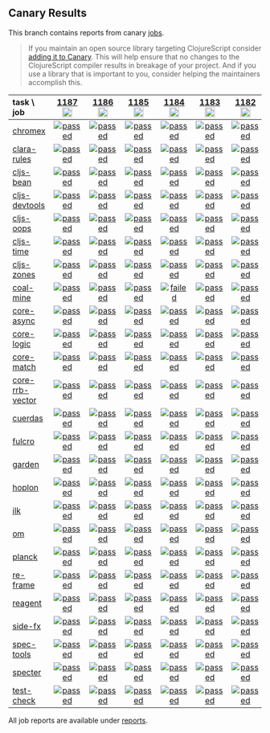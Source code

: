 ## Canary Results

This branch contains reports from canary [jobs](https://github.com/cljs-oss/canary/tree/jobs).

> If you maintain an open source library targeting ClojureScript consider [adding it to Canary](https://github.com/cljs-oss/canary/tree/master#how-to-participate). This will help ensure that no changes to the ClojureScript compiler results in breakage of your project. And if you use a library that is important to you, consider helping the maintainers accomplish this.

[//]: # (begin_overview_table)

| task \ job | <a href="reports/2019/11/18/job-001187-1.10.596-134469d73" title="job #1187&#xA;&#xA;job -c mfikes -r CLJS-3193&#xA;&#xA;requested by Mike Fikes (@mfikes) on 2019-11-18T14:04:00Z">1187<br/><img width=20 height=20 src="https://avatars1.githubusercontent.com/u/1723464?v=4&s=60"></a> | <a href="reports/2019/11/18/job-001186-1.10.596-ce48a1e22" title="job #1186&#xA;&#xA;job -c mfikes -r CLJS-3191&#xA;&#xA;requested by Mike Fikes (@mfikes) on 2019-11-18T13:29:26Z">1186<br/><img width=20 height=20 src="https://avatars1.githubusercontent.com/u/1723464?v=4&s=60"></a> | <a href="reports/2019/11/18/job-001185-1.10.596-03e53fb87" title="job #1185&#xA;&#xA;job -c mfikes -r CLJS-3192&#xA;&#xA;requested by Mike Fikes (@mfikes) on 2019-11-18T12:55:32Z">1185<br/><img width=20 height=20 src="https://avatars1.githubusercontent.com/u/1723464?v=4&s=60"></a> | <a href="reports/2019/11/18/job-001184-1.10.595-910fbe30" title="job #1184&#xA;&#xA;job&#xA;&#xA;requested by BinaryAge Bot (@babot) on 2019-11-18T07:00:22Z">1184<br/><img width=20 height=20 src="https://avatars0.githubusercontent.com/u/1476765?v=4&s=60"></a> | <a href="reports/2019/11/18/job-001183-1.10.596-799af6134" title="job #1183&#xA;&#xA;job -c mfikes -r CLJS-2826-3&#xA;&#xA;requested by Mike Fikes (@mfikes) on 2019-11-18T02:21:24Z">1183<br/><img width=20 height=20 src="https://avatars1.githubusercontent.com/u/1723464?v=4&s=60"></a> | <a href="reports/2019/11/18/job-001182-1.10.596-efdd62a44" title="job #1182&#xA;&#xA;job -c mfikes -r CLJS-2863-2&#xA;&#xA;requested by Mike Fikes (@mfikes) on 2019-11-18T01:28:35Z">1182<br/><img width=20 height=20 src="https://avatars1.githubusercontent.com/u/1723464?v=4&s=60"></a> | <a href="reports/2019/11/18/job-001181-1.10.596-6d4ef5270" title="job #1181&#xA;&#xA;job -c mfikes -r CLJS-3111-4&#xA;&#xA;requested by Mike Fikes (@mfikes) on 2019-11-18T00:29:29Z">1181<br/><img width=20 height=20 src="https://avatars1.githubusercontent.com/u/1723464?v=4&s=60"></a> | <a href="reports/2019/11/17/job-001180-1.10.596-b05c23440" title="job #1180&#xA;&#xA;job -c mfikes -r CLJS-3188&#xA;&#xA;requested by Mike Fikes (@mfikes) on 2019-11-17T23:03:37Z">1180<br/><img width=20 height=20 src="https://avatars1.githubusercontent.com/u/1723464?v=4&s=60"></a> | <a href="reports/2019/11/17/job-001180-1.10.596-b05c23440" title="job #1180&#xA;&#xA;job -c mfikes -r CLJS-3188&#xA;&#xA;requested by Mike Fikes (@mfikes) on 2019-11-17T23:03:37Z">1180<br/><img width=20 height=20 src="https://avatars1.githubusercontent.com/u/1723464?v=4&s=60"></a> | <a href="reports/2019/11/17/job-001179-1.10.596-1ab36c2a4" title="job #1179&#xA;&#xA;job -c mfikes -r CLJS-2874-2&#xA;&#xA;requested by Mike Fikes (@mfikes) on 2019-11-17T20:30:25Z">1179<br/><img width=20 height=20 src="https://avatars1.githubusercontent.com/u/1723464?v=4&s=60"></a> |
| :--- | :---: | :---: | :---: | :---: | :---: | :---: | :---: | :---: | :---: | :---: |
| [chromex](https://github.com/binaryage/chromex) | <a href="reports/2019/11/18/job-001187-1.10.596-134469d73#-chromex"><img title="passed" src="http://box.binaryage.com/s-passed.svg"><a> | <a href="reports/2019/11/18/job-001186-1.10.596-ce48a1e22#-chromex"><img title="passed" src="http://box.binaryage.com/s-passed.svg"><a> | <a href="reports/2019/11/18/job-001185-1.10.596-03e53fb87#-chromex"><img title="passed" src="http://box.binaryage.com/s-passed.svg"><a> | <a href="reports/2019/11/18/job-001184-1.10.595-910fbe30#-chromex"><img title="passed" src="http://box.binaryage.com/s-passed.svg"><a> | <a href="reports/2019/11/18/job-001183-1.10.596-799af6134#-chromex"><img title="passed" src="http://box.binaryage.com/s-passed.svg"><a> | <a href="reports/2019/11/18/job-001182-1.10.596-efdd62a44#-chromex"><img title="passed" src="http://box.binaryage.com/s-passed.svg"><a> | <a href="reports/2019/11/18/job-001181-1.10.596-6d4ef5270#-chromex"><img title="passed" src="http://box.binaryage.com/s-passed.svg"><a> | <a href="reports/2019/11/17/job-001180-1.10.596-b05c23440#-chromex"><img title="passed" src="http://box.binaryage.com/s-passed.svg"><a> | <a href="reports/2019/11/17/job-001180-1.10.596-b05c23440#-chromex"><img title="passed" src="http://box.binaryage.com/s-passed.svg"><a> | <a href="reports/2019/11/17/job-001179-1.10.596-1ab36c2a4#-chromex"><img title="passed" src="http://box.binaryage.com/s-passed.svg"><a> |
| [clara-rules](https://github.com/cerner/clara-rules) | <a href="reports/2019/11/18/job-001187-1.10.596-134469d73#-clara-rules"><img title="passed" src="http://box.binaryage.com/s-passed.svg"><a> | <a href="reports/2019/11/18/job-001186-1.10.596-ce48a1e22#-clara-rules"><img title="passed" src="http://box.binaryage.com/s-passed.svg"><a> | <a href="reports/2019/11/18/job-001185-1.10.596-03e53fb87#-clara-rules"><img title="passed" src="http://box.binaryage.com/s-passed.svg"><a> | <a href="reports/2019/11/18/job-001184-1.10.595-910fbe30#-clara-rules"><img title="passed" src="http://box.binaryage.com/s-passed.svg"><a> | <a href="reports/2019/11/18/job-001183-1.10.596-799af6134#-clara-rules"><img title="passed" src="http://box.binaryage.com/s-passed.svg"><a> | <a href="reports/2019/11/18/job-001182-1.10.596-efdd62a44#-clara-rules"><img title="passed" src="http://box.binaryage.com/s-passed.svg"><a> | <a href="reports/2019/11/18/job-001181-1.10.596-6d4ef5270#-clara-rules"><img title="passed" src="http://box.binaryage.com/s-passed.svg"><a> | <a href="reports/2019/11/17/job-001180-1.10.596-b05c23440#-clara-rules"><img title="passed" src="http://box.binaryage.com/s-passed.svg"><a> | <a href="reports/2019/11/17/job-001180-1.10.596-b05c23440#-clara-rules"><img title="passed" src="http://box.binaryage.com/s-passed.svg"><a> | <a href="reports/2019/11/17/job-001179-1.10.596-1ab36c2a4#-clara-rules"><img title="passed" src="http://box.binaryage.com/s-passed.svg"><a> |
| [cljs-bean](https://github.com/mfikes/cljs-bean) | <a href="reports/2019/11/18/job-001187-1.10.596-134469d73#-cljs-bean"><img title="passed" src="http://box.binaryage.com/s-passed.svg"><a> | <a href="reports/2019/11/18/job-001186-1.10.596-ce48a1e22#-cljs-bean"><img title="passed" src="http://box.binaryage.com/s-passed.svg"><a> | <a href="reports/2019/11/18/job-001185-1.10.596-03e53fb87#-cljs-bean"><img title="passed" src="http://box.binaryage.com/s-passed.svg"><a> | <a href="reports/2019/11/18/job-001184-1.10.595-910fbe30#-cljs-bean"><img title="passed" src="http://box.binaryage.com/s-passed.svg"><a> | <a href="reports/2019/11/18/job-001183-1.10.596-799af6134#-cljs-bean"><img title="passed" src="http://box.binaryage.com/s-passed.svg"><a> | <a href="reports/2019/11/18/job-001182-1.10.596-efdd62a44#-cljs-bean"><img title="passed" src="http://box.binaryage.com/s-passed.svg"><a> | <a href="reports/2019/11/18/job-001181-1.10.596-6d4ef5270#-cljs-bean"><img title="passed" src="http://box.binaryage.com/s-passed.svg"><a> | <a href="reports/2019/11/17/job-001180-1.10.596-b05c23440#-cljs-bean"><img title="passed" src="http://box.binaryage.com/s-passed.svg"><a> | <a href="reports/2019/11/17/job-001180-1.10.596-b05c23440#-cljs-bean"><img title="passed" src="http://box.binaryage.com/s-passed.svg"><a> | <a href="reports/2019/11/17/job-001179-1.10.596-1ab36c2a4#-cljs-bean"><img title="passed" src="http://box.binaryage.com/s-passed.svg"><a> |
| [cljs-devtools](https://github.com/binaryage/cljs-devtools) | <a href="reports/2019/11/18/job-001187-1.10.596-134469d73#-cljs-devtools"><img title="passed" src="http://box.binaryage.com/s-passed.svg"><a> | <a href="reports/2019/11/18/job-001186-1.10.596-ce48a1e22#-cljs-devtools"><img title="passed" src="http://box.binaryage.com/s-passed.svg"><a> | <a href="reports/2019/11/18/job-001185-1.10.596-03e53fb87#-cljs-devtools"><img title="passed" src="http://box.binaryage.com/s-passed.svg"><a> | <a href="reports/2019/11/18/job-001184-1.10.595-910fbe30#-cljs-devtools"><img title="passed" src="http://box.binaryage.com/s-passed.svg"><a> | <a href="reports/2019/11/18/job-001183-1.10.596-799af6134#-cljs-devtools"><img title="passed" src="http://box.binaryage.com/s-passed.svg"><a> | <a href="reports/2019/11/18/job-001182-1.10.596-efdd62a44#-cljs-devtools"><img title="passed" src="http://box.binaryage.com/s-passed.svg"><a> | <a href="reports/2019/11/18/job-001181-1.10.596-6d4ef5270#-cljs-devtools"><img title="passed" src="http://box.binaryage.com/s-passed.svg"><a> | <a href="reports/2019/11/17/job-001180-1.10.596-b05c23440#-cljs-devtools"><img title="passed" src="http://box.binaryage.com/s-passed.svg"><a> | <a href="reports/2019/11/17/job-001180-1.10.596-b05c23440#-cljs-devtools"><img title="passed" src="http://box.binaryage.com/s-passed.svg"><a> | <a href="reports/2019/11/17/job-001179-1.10.596-1ab36c2a4#-cljs-devtools"><img title="passed" src="http://box.binaryage.com/s-passed.svg"><a> |
| [cljs-oops](https://github.com/binaryage/cljs-oops) | <a href="reports/2019/11/18/job-001187-1.10.596-134469d73#-cljs-oops"><img title="passed" src="http://box.binaryage.com/s-passed.svg"><a> | <a href="reports/2019/11/18/job-001186-1.10.596-ce48a1e22#-cljs-oops"><img title="passed" src="http://box.binaryage.com/s-passed.svg"><a> | <a href="reports/2019/11/18/job-001185-1.10.596-03e53fb87#-cljs-oops"><img title="passed" src="http://box.binaryage.com/s-passed.svg"><a> | <a href="reports/2019/11/18/job-001184-1.10.595-910fbe30#-cljs-oops"><img title="passed" src="http://box.binaryage.com/s-passed.svg"><a> | <a href="reports/2019/11/18/job-001183-1.10.596-799af6134#-cljs-oops"><img title="passed" src="http://box.binaryage.com/s-passed.svg"><a> | <a href="reports/2019/11/18/job-001182-1.10.596-efdd62a44#-cljs-oops"><img title="passed" src="http://box.binaryage.com/s-passed.svg"><a> | <a href="reports/2019/11/18/job-001181-1.10.596-6d4ef5270#-cljs-oops"><img title="passed" src="http://box.binaryage.com/s-passed.svg"><a> | <a href="reports/2019/11/17/job-001180-1.10.596-b05c23440#-cljs-oops"><img title="passed" src="http://box.binaryage.com/s-passed.svg"><a> | <a href="reports/2019/11/17/job-001180-1.10.596-b05c23440#-cljs-oops"><img title="passed" src="http://box.binaryage.com/s-passed.svg"><a> | <a href="reports/2019/11/17/job-001179-1.10.596-1ab36c2a4#-cljs-oops"><img title="passed" src="http://box.binaryage.com/s-passed.svg"><a> |
| [cljs-time](https://github.com/andrewmcveigh/cljs-time) | <a href="reports/2019/11/18/job-001187-1.10.596-134469d73#-cljs-time"><img title="passed" src="http://box.binaryage.com/s-passed.svg"><a> | <a href="reports/2019/11/18/job-001186-1.10.596-ce48a1e22#-cljs-time"><img title="passed" src="http://box.binaryage.com/s-passed.svg"><a> | <a href="reports/2019/11/18/job-001185-1.10.596-03e53fb87#-cljs-time"><img title="passed" src="http://box.binaryage.com/s-passed.svg"><a> | <a href="reports/2019/11/18/job-001184-1.10.595-910fbe30#-cljs-time"><img title="passed" src="http://box.binaryage.com/s-passed.svg"><a> | <a href="reports/2019/11/18/job-001183-1.10.596-799af6134#-cljs-time"><img title="passed" src="http://box.binaryage.com/s-passed.svg"><a> | <a href="reports/2019/11/18/job-001182-1.10.596-efdd62a44#-cljs-time"><img title="passed" src="http://box.binaryage.com/s-passed.svg"><a> | <a href="reports/2019/11/18/job-001181-1.10.596-6d4ef5270#-cljs-time"><img title="passed" src="http://box.binaryage.com/s-passed.svg"><a> | <a href="reports/2019/11/17/job-001180-1.10.596-b05c23440#-cljs-time"><img title="passed" src="http://box.binaryage.com/s-passed.svg"><a> | <a href="reports/2019/11/17/job-001180-1.10.596-b05c23440#-cljs-time"><img title="passed" src="http://box.binaryage.com/s-passed.svg"><a> | <a href="reports/2019/11/17/job-001179-1.10.596-1ab36c2a4#-cljs-time"><img title="passed" src="http://box.binaryage.com/s-passed.svg"><a> |
| [cljs-zones](https://github.com/binaryage/cljs-zones) | <a href="reports/2019/11/18/job-001187-1.10.596-134469d73#-cljs-zones"><img title="passed" src="http://box.binaryage.com/s-passed.svg"><a> | <a href="reports/2019/11/18/job-001186-1.10.596-ce48a1e22#-cljs-zones"><img title="passed" src="http://box.binaryage.com/s-passed.svg"><a> | <a href="reports/2019/11/18/job-001185-1.10.596-03e53fb87#-cljs-zones"><img title="passed" src="http://box.binaryage.com/s-passed.svg"><a> | <a href="reports/2019/11/18/job-001184-1.10.595-910fbe30#-cljs-zones"><img title="passed" src="http://box.binaryage.com/s-passed.svg"><a> | <a href="reports/2019/11/18/job-001183-1.10.596-799af6134#-cljs-zones"><img title="passed" src="http://box.binaryage.com/s-passed.svg"><a> | <a href="reports/2019/11/18/job-001182-1.10.596-efdd62a44#-cljs-zones"><img title="passed" src="http://box.binaryage.com/s-passed.svg"><a> | <a href="reports/2019/11/18/job-001181-1.10.596-6d4ef5270#-cljs-zones"><img title="passed" src="http://box.binaryage.com/s-passed.svg"><a> | <a href="reports/2019/11/17/job-001180-1.10.596-b05c23440#-cljs-zones"><img title="passed" src="http://box.binaryage.com/s-passed.svg"><a> | <a href="reports/2019/11/17/job-001180-1.10.596-b05c23440#-cljs-zones"><img title="passed" src="http://box.binaryage.com/s-passed.svg"><a> | <a href="reports/2019/11/17/job-001179-1.10.596-1ab36c2a4#-cljs-zones"><img title="passed" src="http://box.binaryage.com/s-passed.svg"><a> |
| [coal-mine](https://github.com/mfikes/coal-mine) | <a href="reports/2019/11/18/job-001187-1.10.596-134469d73#-coal-mine"><img title="passed" src="http://box.binaryage.com/s-passed.svg"><a> | <a href="reports/2019/11/18/job-001186-1.10.596-ce48a1e22#-coal-mine"><img title="passed" src="http://box.binaryage.com/s-passed.svg"><a> | <a href="reports/2019/11/18/job-001185-1.10.596-03e53fb87#-coal-mine"><img title="passed" src="http://box.binaryage.com/s-passed.svg"><a> | <a href="reports/2019/11/18/job-001184-1.10.595-910fbe30#-coal-mine"><img title="failed" src="http://box.binaryage.com/s-failed.svg"><a> | <a href="reports/2019/11/18/job-001183-1.10.596-799af6134#-coal-mine"><img title="passed" src="http://box.binaryage.com/s-passed.svg"><a> | <a href="reports/2019/11/18/job-001182-1.10.596-efdd62a44#-coal-mine"><img title="passed" src="http://box.binaryage.com/s-passed.svg"><a> | <a href="reports/2019/11/18/job-001181-1.10.596-6d4ef5270#-coal-mine"><img title="passed" src="http://box.binaryage.com/s-passed.svg"><a> | <a href="reports/2019/11/17/job-001180-1.10.596-b05c23440#-coal-mine"><img title="unknown" src="http://box.binaryage.com/s-unknown.svg"><a> | <a href="reports/2019/11/17/job-001180-1.10.596-b05c23440#-coal-mine"><img title="unknown" src="http://box.binaryage.com/s-unknown.svg"><a> | <a href="reports/2019/11/17/job-001179-1.10.596-1ab36c2a4#-coal-mine"><img title="passed" src="http://box.binaryage.com/s-passed.svg"><a> |
| [core-async](https://github.com/clojure/core.async) | <a href="reports/2019/11/18/job-001187-1.10.596-134469d73#-core-async"><img title="passed" src="http://box.binaryage.com/s-passed.svg"><a> | <a href="reports/2019/11/18/job-001186-1.10.596-ce48a1e22#-core-async"><img title="passed" src="http://box.binaryage.com/s-passed.svg"><a> | <a href="reports/2019/11/18/job-001185-1.10.596-03e53fb87#-core-async"><img title="passed" src="http://box.binaryage.com/s-passed.svg"><a> | <a href="reports/2019/11/18/job-001184-1.10.595-910fbe30#-core-async"><img title="passed" src="http://box.binaryage.com/s-passed.svg"><a> | <a href="reports/2019/11/18/job-001183-1.10.596-799af6134#-core-async"><img title="passed" src="http://box.binaryage.com/s-passed.svg"><a> | <a href="reports/2019/11/18/job-001182-1.10.596-efdd62a44#-core-async"><img title="passed" src="http://box.binaryage.com/s-passed.svg"><a> | <a href="reports/2019/11/18/job-001181-1.10.596-6d4ef5270#-core-async"><img title="passed" src="http://box.binaryage.com/s-passed.svg"><a> | <a href="reports/2019/11/17/job-001180-1.10.596-b05c23440#-core-async"><img title="passed" src="http://box.binaryage.com/s-passed.svg"><a> | <a href="reports/2019/11/17/job-001180-1.10.596-b05c23440#-core-async"><img title="passed" src="http://box.binaryage.com/s-passed.svg"><a> | <a href="reports/2019/11/17/job-001179-1.10.596-1ab36c2a4#-core-async"><img title="passed" src="http://box.binaryage.com/s-passed.svg"><a> |
| [core-logic](https://github.com/clojure/core.logic) | <a href="reports/2019/11/18/job-001187-1.10.596-134469d73#-core-logic"><img title="passed" src="http://box.binaryage.com/s-passed.svg"><a> | <a href="reports/2019/11/18/job-001186-1.10.596-ce48a1e22#-core-logic"><img title="passed" src="http://box.binaryage.com/s-passed.svg"><a> | <a href="reports/2019/11/18/job-001185-1.10.596-03e53fb87#-core-logic"><img title="passed" src="http://box.binaryage.com/s-passed.svg"><a> | <a href="reports/2019/11/18/job-001184-1.10.595-910fbe30#-core-logic"><img title="passed" src="http://box.binaryage.com/s-passed.svg"><a> | <a href="reports/2019/11/18/job-001183-1.10.596-799af6134#-core-logic"><img title="passed" src="http://box.binaryage.com/s-passed.svg"><a> | <a href="reports/2019/11/18/job-001182-1.10.596-efdd62a44#-core-logic"><img title="passed" src="http://box.binaryage.com/s-passed.svg"><a> | <a href="reports/2019/11/18/job-001181-1.10.596-6d4ef5270#-core-logic"><img title="passed" src="http://box.binaryage.com/s-passed.svg"><a> | <a href="reports/2019/11/17/job-001180-1.10.596-b05c23440#-core-logic"><img title="passed" src="http://box.binaryage.com/s-passed.svg"><a> | <a href="reports/2019/11/17/job-001180-1.10.596-b05c23440#-core-logic"><img title="passed" src="http://box.binaryage.com/s-passed.svg"><a> | <a href="reports/2019/11/17/job-001179-1.10.596-1ab36c2a4#-core-logic"><img title="passed" src="http://box.binaryage.com/s-passed.svg"><a> |
| [core-match](https://github.com/clojure/core.match) | <a href="reports/2019/11/18/job-001187-1.10.596-134469d73#-core-match"><img title="passed" src="http://box.binaryage.com/s-passed.svg"><a> | <a href="reports/2019/11/18/job-001186-1.10.596-ce48a1e22#-core-match"><img title="passed" src="http://box.binaryage.com/s-passed.svg"><a> | <a href="reports/2019/11/18/job-001185-1.10.596-03e53fb87#-core-match"><img title="passed" src="http://box.binaryage.com/s-passed.svg"><a> | <a href="reports/2019/11/18/job-001184-1.10.595-910fbe30#-core-match"><img title="passed" src="http://box.binaryage.com/s-passed.svg"><a> | <a href="reports/2019/11/18/job-001183-1.10.596-799af6134#-core-match"><img title="passed" src="http://box.binaryage.com/s-passed.svg"><a> | <a href="reports/2019/11/18/job-001182-1.10.596-efdd62a44#-core-match"><img title="passed" src="http://box.binaryage.com/s-passed.svg"><a> | <a href="reports/2019/11/18/job-001181-1.10.596-6d4ef5270#-core-match"><img title="passed" src="http://box.binaryage.com/s-passed.svg"><a> | <a href="reports/2019/11/17/job-001180-1.10.596-b05c23440#-core-match"><img title="passed" src="http://box.binaryage.com/s-passed.svg"><a> | <a href="reports/2019/11/17/job-001180-1.10.596-b05c23440#-core-match"><img title="passed" src="http://box.binaryage.com/s-passed.svg"><a> | <a href="reports/2019/11/17/job-001179-1.10.596-1ab36c2a4#-core-match"><img title="passed" src="http://box.binaryage.com/s-passed.svg"><a> |
| [core-rrb-vector](https://github.com/clojure/core.rrb-vector) | <a href="reports/2019/11/18/job-001187-1.10.596-134469d73#-core-rrb-vector"><img title="passed" src="http://box.binaryage.com/s-passed.svg"><a> | <a href="reports/2019/11/18/job-001186-1.10.596-ce48a1e22#-core-rrb-vector"><img title="passed" src="http://box.binaryage.com/s-passed.svg"><a> | <a href="reports/2019/11/18/job-001185-1.10.596-03e53fb87#-core-rrb-vector"><img title="passed" src="http://box.binaryage.com/s-passed.svg"><a> | <a href="reports/2019/11/18/job-001184-1.10.595-910fbe30#-core-rrb-vector"><img title="passed" src="http://box.binaryage.com/s-passed.svg"><a> | <a href="reports/2019/11/18/job-001183-1.10.596-799af6134#-core-rrb-vector"><img title="passed" src="http://box.binaryage.com/s-passed.svg"><a> | <a href="reports/2019/11/18/job-001182-1.10.596-efdd62a44#-core-rrb-vector"><img title="passed" src="http://box.binaryage.com/s-passed.svg"><a> | <a href="reports/2019/11/18/job-001181-1.10.596-6d4ef5270#-core-rrb-vector"><img title="passed" src="http://box.binaryage.com/s-passed.svg"><a> | <a href="reports/2019/11/17/job-001180-1.10.596-b05c23440#-core-rrb-vector"><img title="passed" src="http://box.binaryage.com/s-passed.svg"><a> | <a href="reports/2019/11/17/job-001180-1.10.596-b05c23440#-core-rrb-vector"><img title="passed" src="http://box.binaryage.com/s-passed.svg"><a> | <a href="reports/2019/11/17/job-001179-1.10.596-1ab36c2a4#-core-rrb-vector"><img title="passed" src="http://box.binaryage.com/s-passed.svg"><a> |
| [cuerdas](https://github.com/funcool/cuerdas) | <a href="reports/2019/11/18/job-001187-1.10.596-134469d73#-cuerdas"><img title="passed" src="http://box.binaryage.com/s-passed.svg"><a> | <a href="reports/2019/11/18/job-001186-1.10.596-ce48a1e22#-cuerdas"><img title="passed" src="http://box.binaryage.com/s-passed.svg"><a> | <a href="reports/2019/11/18/job-001185-1.10.596-03e53fb87#-cuerdas"><img title="passed" src="http://box.binaryage.com/s-passed.svg"><a> | <a href="reports/2019/11/18/job-001184-1.10.595-910fbe30#-cuerdas"><img title="passed" src="http://box.binaryage.com/s-passed.svg"><a> | <a href="reports/2019/11/18/job-001183-1.10.596-799af6134#-cuerdas"><img title="passed" src="http://box.binaryage.com/s-passed.svg"><a> | <a href="reports/2019/11/18/job-001182-1.10.596-efdd62a44#-cuerdas"><img title="passed" src="http://box.binaryage.com/s-passed.svg"><a> | <a href="reports/2019/11/18/job-001181-1.10.596-6d4ef5270#-cuerdas"><img title="passed" src="http://box.binaryage.com/s-passed.svg"><a> | <a href="reports/2019/11/17/job-001180-1.10.596-b05c23440#-cuerdas"><img title="passed" src="http://box.binaryage.com/s-passed.svg"><a> | <a href="reports/2019/11/17/job-001180-1.10.596-b05c23440#-cuerdas"><img title="passed" src="http://box.binaryage.com/s-passed.svg"><a> | <a href="reports/2019/11/17/job-001179-1.10.596-1ab36c2a4#-cuerdas"><img title="passed" src="http://box.binaryage.com/s-passed.svg"><a> |
| [fulcro](https://github.com/fulcrologic/fulcro) | <a href="reports/2019/11/18/job-001187-1.10.596-134469d73#-fulcro"><img title="passed" src="http://box.binaryage.com/s-passed.svg"><a> | <a href="reports/2019/11/18/job-001186-1.10.596-ce48a1e22#-fulcro"><img title="passed" src="http://box.binaryage.com/s-passed.svg"><a> | <a href="reports/2019/11/18/job-001185-1.10.596-03e53fb87#-fulcro"><img title="passed" src="http://box.binaryage.com/s-passed.svg"><a> | <a href="reports/2019/11/18/job-001184-1.10.595-910fbe30#-fulcro"><img title="passed" src="http://box.binaryage.com/s-passed.svg"><a> | <a href="reports/2019/11/18/job-001183-1.10.596-799af6134#-fulcro"><img title="passed" src="http://box.binaryage.com/s-passed.svg"><a> | <a href="reports/2019/11/18/job-001182-1.10.596-efdd62a44#-fulcro"><img title="passed" src="http://box.binaryage.com/s-passed.svg"><a> | <a href="reports/2019/11/18/job-001181-1.10.596-6d4ef5270#-fulcro"><img title="passed" src="http://box.binaryage.com/s-passed.svg"><a> | <a href="reports/2019/11/17/job-001180-1.10.596-b05c23440#-fulcro"><img title="passed" src="http://box.binaryage.com/s-passed.svg"><a> | <a href="reports/2019/11/17/job-001180-1.10.596-b05c23440#-fulcro"><img title="passed" src="http://box.binaryage.com/s-passed.svg"><a> | <a href="reports/2019/11/17/job-001179-1.10.596-1ab36c2a4#-fulcro"><img title="passed" src="http://box.binaryage.com/s-passed.svg"><a> |
| [garden](https://github.com/noprompt/garden) | <a href="reports/2019/11/18/job-001187-1.10.596-134469d73#-garden"><img title="passed" src="http://box.binaryage.com/s-passed.svg"><a> | <a href="reports/2019/11/18/job-001186-1.10.596-ce48a1e22#-garden"><img title="passed" src="http://box.binaryage.com/s-passed.svg"><a> | <a href="reports/2019/11/18/job-001185-1.10.596-03e53fb87#-garden"><img title="passed" src="http://box.binaryage.com/s-passed.svg"><a> | <a href="reports/2019/11/18/job-001184-1.10.595-910fbe30#-garden"><img title="passed" src="http://box.binaryage.com/s-passed.svg"><a> | <a href="reports/2019/11/18/job-001183-1.10.596-799af6134#-garden"><img title="passed" src="http://box.binaryage.com/s-passed.svg"><a> | <a href="reports/2019/11/18/job-001182-1.10.596-efdd62a44#-garden"><img title="passed" src="http://box.binaryage.com/s-passed.svg"><a> | <a href="reports/2019/11/18/job-001181-1.10.596-6d4ef5270#-garden"><img title="passed" src="http://box.binaryage.com/s-passed.svg"><a> | <a href="reports/2019/11/17/job-001180-1.10.596-b05c23440#-garden"><img title="passed" src="http://box.binaryage.com/s-passed.svg"><a> | <a href="reports/2019/11/17/job-001180-1.10.596-b05c23440#-garden"><img title="passed" src="http://box.binaryage.com/s-passed.svg"><a> | <a href="reports/2019/11/17/job-001179-1.10.596-1ab36c2a4#-garden"><img title="passed" src="http://box.binaryage.com/s-passed.svg"><a> |
| [hoplon](https://github.com/hoplon/hoplon) | <a href="reports/2019/11/18/job-001187-1.10.596-134469d73#-hoplon"><img title="passed" src="http://box.binaryage.com/s-passed.svg"><a> | <a href="reports/2019/11/18/job-001186-1.10.596-ce48a1e22#-hoplon"><img title="passed" src="http://box.binaryage.com/s-passed.svg"><a> | <a href="reports/2019/11/18/job-001185-1.10.596-03e53fb87#-hoplon"><img title="passed" src="http://box.binaryage.com/s-passed.svg"><a> | <a href="reports/2019/11/18/job-001184-1.10.595-910fbe30#-hoplon"><img title="passed" src="http://box.binaryage.com/s-passed.svg"><a> | <a href="reports/2019/11/18/job-001183-1.10.596-799af6134#-hoplon"><img title="passed" src="http://box.binaryage.com/s-passed.svg"><a> | <a href="reports/2019/11/18/job-001182-1.10.596-efdd62a44#-hoplon"><img title="passed" src="http://box.binaryage.com/s-passed.svg"><a> | <a href="reports/2019/11/18/job-001181-1.10.596-6d4ef5270#-hoplon"><img title="passed" src="http://box.binaryage.com/s-passed.svg"><a> | <a href="reports/2019/11/17/job-001180-1.10.596-b05c23440#-hoplon"><img title="passed" src="http://box.binaryage.com/s-passed.svg"><a> | <a href="reports/2019/11/17/job-001180-1.10.596-b05c23440#-hoplon"><img title="passed" src="http://box.binaryage.com/s-passed.svg"><a> | <a href="reports/2019/11/17/job-001179-1.10.596-1ab36c2a4#-hoplon"><img title="passed" src="http://box.binaryage.com/s-passed.svg"><a> |
| [ilk](https://github.com/mfikes/ilk) | <a href="reports/2019/11/18/job-001187-1.10.596-134469d73#-ilk"><img title="passed" src="http://box.binaryage.com/s-passed.svg"><a> | <a href="reports/2019/11/18/job-001186-1.10.596-ce48a1e22#-ilk"><img title="passed" src="http://box.binaryage.com/s-passed.svg"><a> | <a href="reports/2019/11/18/job-001185-1.10.596-03e53fb87#-ilk"><img title="passed" src="http://box.binaryage.com/s-passed.svg"><a> | <a href="reports/2019/11/18/job-001184-1.10.595-910fbe30#-ilk"><img title="passed" src="http://box.binaryage.com/s-passed.svg"><a> | <a href="reports/2019/11/18/job-001183-1.10.596-799af6134#-ilk"><img title="passed" src="http://box.binaryage.com/s-passed.svg"><a> | <a href="reports/2019/11/18/job-001182-1.10.596-efdd62a44#-ilk"><img title="passed" src="http://box.binaryage.com/s-passed.svg"><a> | <a href="reports/2019/11/18/job-001181-1.10.596-6d4ef5270#-ilk"><img title="passed" src="http://box.binaryage.com/s-passed.svg"><a> | <a href="reports/2019/11/17/job-001180-1.10.596-b05c23440#-ilk"><img title="passed" src="http://box.binaryage.com/s-passed.svg"><a> | <a href="reports/2019/11/17/job-001180-1.10.596-b05c23440#-ilk"><img title="passed" src="http://box.binaryage.com/s-passed.svg"><a> | <a href="reports/2019/11/17/job-001179-1.10.596-1ab36c2a4#-ilk"><img title="passed" src="http://box.binaryage.com/s-passed.svg"><a> |
| [om](https://github.com/omcljs/om) | <a href="reports/2019/11/18/job-001187-1.10.596-134469d73#-om"><img title="passed" src="http://box.binaryage.com/s-passed.svg"><a> | <a href="reports/2019/11/18/job-001186-1.10.596-ce48a1e22#-om"><img title="passed" src="http://box.binaryage.com/s-passed.svg"><a> | <a href="reports/2019/11/18/job-001185-1.10.596-03e53fb87#-om"><img title="passed" src="http://box.binaryage.com/s-passed.svg"><a> | <a href="reports/2019/11/18/job-001184-1.10.595-910fbe30#-om"><img title="passed" src="http://box.binaryage.com/s-passed.svg"><a> | <a href="reports/2019/11/18/job-001183-1.10.596-799af6134#-om"><img title="passed" src="http://box.binaryage.com/s-passed.svg"><a> | <a href="reports/2019/11/18/job-001182-1.10.596-efdd62a44#-om"><img title="passed" src="http://box.binaryage.com/s-passed.svg"><a> | <a href="reports/2019/11/18/job-001181-1.10.596-6d4ef5270#-om"><img title="passed" src="http://box.binaryage.com/s-passed.svg"><a> | <a href="reports/2019/11/17/job-001180-1.10.596-b05c23440#-om"><img title="passed" src="http://box.binaryage.com/s-passed.svg"><a> | <a href="reports/2019/11/17/job-001180-1.10.596-b05c23440#-om"><img title="passed" src="http://box.binaryage.com/s-passed.svg"><a> | <a href="reports/2019/11/17/job-001179-1.10.596-1ab36c2a4#-om"><img title="passed" src="http://box.binaryage.com/s-passed.svg"><a> |
| [planck](https://github.com/planck-repl/planck) | <a href="reports/2019/11/18/job-001187-1.10.596-134469d73#-planck"><img title="passed" src="http://box.binaryage.com/s-passed.svg"><a> | <a href="reports/2019/11/18/job-001186-1.10.596-ce48a1e22#-planck"><img title="passed" src="http://box.binaryage.com/s-passed.svg"><a> | <a href="reports/2019/11/18/job-001185-1.10.596-03e53fb87#-planck"><img title="passed" src="http://box.binaryage.com/s-passed.svg"><a> | <a href="reports/2019/11/18/job-001184-1.10.595-910fbe30#-planck"><img title="passed" src="http://box.binaryage.com/s-passed.svg"><a> | <a href="reports/2019/11/18/job-001183-1.10.596-799af6134#-planck"><img title="passed" src="http://box.binaryage.com/s-passed.svg"><a> | <a href="reports/2019/11/18/job-001182-1.10.596-efdd62a44#-planck"><img title="passed" src="http://box.binaryage.com/s-passed.svg"><a> | <a href="reports/2019/11/18/job-001181-1.10.596-6d4ef5270#-planck"><img title="passed" src="http://box.binaryage.com/s-passed.svg"><a> | <a href="reports/2019/11/17/job-001180-1.10.596-b05c23440#-planck"><img title="passed" src="http://box.binaryage.com/s-passed.svg"><a> | <a href="reports/2019/11/17/job-001180-1.10.596-b05c23440#-planck"><img title="passed" src="http://box.binaryage.com/s-passed.svg"><a> | <a href="reports/2019/11/17/job-001179-1.10.596-1ab36c2a4#-planck"><img title="passed" src="http://box.binaryage.com/s-passed.svg"><a> |
| [re-frame](https://github.com/Day8/re-frame) | <a href="reports/2019/11/18/job-001187-1.10.596-134469d73#-re-frame"><img title="passed" src="http://box.binaryage.com/s-passed.svg"><a> | <a href="reports/2019/11/18/job-001186-1.10.596-ce48a1e22#-re-frame"><img title="passed" src="http://box.binaryage.com/s-passed.svg"><a> | <a href="reports/2019/11/18/job-001185-1.10.596-03e53fb87#-re-frame"><img title="passed" src="http://box.binaryage.com/s-passed.svg"><a> | <a href="reports/2019/11/18/job-001184-1.10.595-910fbe30#-re-frame"><img title="passed" src="http://box.binaryage.com/s-passed.svg"><a> | <a href="reports/2019/11/18/job-001183-1.10.596-799af6134#-re-frame"><img title="passed" src="http://box.binaryage.com/s-passed.svg"><a> | <a href="reports/2019/11/18/job-001182-1.10.596-efdd62a44#-re-frame"><img title="passed" src="http://box.binaryage.com/s-passed.svg"><a> | <a href="reports/2019/11/18/job-001181-1.10.596-6d4ef5270#-re-frame"><img title="passed" src="http://box.binaryage.com/s-passed.svg"><a> | <a href="reports/2019/11/17/job-001180-1.10.596-b05c23440#-re-frame"><img title="passed" src="http://box.binaryage.com/s-passed.svg"><a> | <a href="reports/2019/11/17/job-001180-1.10.596-b05c23440#-re-frame"><img title="passed" src="http://box.binaryage.com/s-passed.svg"><a> | <a href="reports/2019/11/17/job-001179-1.10.596-1ab36c2a4#-re-frame"><img title="passed" src="http://box.binaryage.com/s-passed.svg"><a> |
| [reagent](https://github.com/reagent-project/reagent) | <a href="reports/2019/11/18/job-001187-1.10.596-134469d73#-reagent"><img title="passed" src="http://box.binaryage.com/s-passed.svg"><a> | <a href="reports/2019/11/18/job-001186-1.10.596-ce48a1e22#-reagent"><img title="passed" src="http://box.binaryage.com/s-passed.svg"><a> | <a href="reports/2019/11/18/job-001185-1.10.596-03e53fb87#-reagent"><img title="passed" src="http://box.binaryage.com/s-passed.svg"><a> | <a href="reports/2019/11/18/job-001184-1.10.595-910fbe30#-reagent"><img title="passed" src="http://box.binaryage.com/s-passed.svg"><a> | <a href="reports/2019/11/18/job-001183-1.10.596-799af6134#-reagent"><img title="passed" src="http://box.binaryage.com/s-passed.svg"><a> | <a href="reports/2019/11/18/job-001182-1.10.596-efdd62a44#-reagent"><img title="passed" src="http://box.binaryage.com/s-passed.svg"><a> | <a href="reports/2019/11/18/job-001181-1.10.596-6d4ef5270#-reagent"><img title="passed" src="http://box.binaryage.com/s-passed.svg"><a> | <a href="reports/2019/11/17/job-001180-1.10.596-b05c23440#-reagent"><img title="passed" src="http://box.binaryage.com/s-passed.svg"><a> | <a href="reports/2019/11/17/job-001180-1.10.596-b05c23440#-reagent"><img title="passed" src="http://box.binaryage.com/s-passed.svg"><a> | <a href="reports/2019/11/17/job-001179-1.10.596-1ab36c2a4#-reagent"><img title="passed" src="http://box.binaryage.com/s-passed.svg"><a> |
| [side-fx](https://github.com/cljsrn/side-fx) | <a href="reports/2019/11/18/job-001187-1.10.596-134469d73#-side-fx"><img title="passed" src="http://box.binaryage.com/s-passed.svg"><a> | <a href="reports/2019/11/18/job-001186-1.10.596-ce48a1e22#-side-fx"><img title="passed" src="http://box.binaryage.com/s-passed.svg"><a> | <a href="reports/2019/11/18/job-001185-1.10.596-03e53fb87#-side-fx"><img title="passed" src="http://box.binaryage.com/s-passed.svg"><a> | <a href="reports/2019/11/18/job-001184-1.10.595-910fbe30#-side-fx"><img title="passed" src="http://box.binaryage.com/s-passed.svg"><a> | <a href="reports/2019/11/18/job-001183-1.10.596-799af6134#-side-fx"><img title="passed" src="http://box.binaryage.com/s-passed.svg"><a> | <a href="reports/2019/11/18/job-001182-1.10.596-efdd62a44#-side-fx"><img title="passed" src="http://box.binaryage.com/s-passed.svg"><a> | <a href="reports/2019/11/18/job-001181-1.10.596-6d4ef5270#-side-fx"><img title="passed" src="http://box.binaryage.com/s-passed.svg"><a> | <a href="reports/2019/11/17/job-001180-1.10.596-b05c23440#-side-fx"><img title="passed" src="http://box.binaryage.com/s-passed.svg"><a> | <a href="reports/2019/11/17/job-001180-1.10.596-b05c23440#-side-fx"><img title="passed" src="http://box.binaryage.com/s-passed.svg"><a> | <a href="reports/2019/11/17/job-001179-1.10.596-1ab36c2a4#-side-fx"><img title="passed" src="http://box.binaryage.com/s-passed.svg"><a> |
| [spec-tools](https://github.com/metosin/spec-tools) | <a href="reports/2019/11/18/job-001187-1.10.596-134469d73#-spec-tools"><img title="passed" src="http://box.binaryage.com/s-passed.svg"><a> | <a href="reports/2019/11/18/job-001186-1.10.596-ce48a1e22#-spec-tools"><img title="passed" src="http://box.binaryage.com/s-passed.svg"><a> | <a href="reports/2019/11/18/job-001185-1.10.596-03e53fb87#-spec-tools"><img title="passed" src="http://box.binaryage.com/s-passed.svg"><a> | <a href="reports/2019/11/18/job-001184-1.10.595-910fbe30#-spec-tools"><img title="passed" src="http://box.binaryage.com/s-passed.svg"><a> | <a href="reports/2019/11/18/job-001183-1.10.596-799af6134#-spec-tools"><img title="passed" src="http://box.binaryage.com/s-passed.svg"><a> | <a href="reports/2019/11/18/job-001182-1.10.596-efdd62a44#-spec-tools"><img title="passed" src="http://box.binaryage.com/s-passed.svg"><a> | <a href="reports/2019/11/18/job-001181-1.10.596-6d4ef5270#-spec-tools"><img title="passed" src="http://box.binaryage.com/s-passed.svg"><a> | <a href="reports/2019/11/17/job-001180-1.10.596-b05c23440#-spec-tools"><img title="passed" src="http://box.binaryage.com/s-passed.svg"><a> | <a href="reports/2019/11/17/job-001180-1.10.596-b05c23440#-spec-tools"><img title="passed" src="http://box.binaryage.com/s-passed.svg"><a> | <a href="reports/2019/11/17/job-001179-1.10.596-1ab36c2a4#-spec-tools"><img title="passed" src="http://box.binaryage.com/s-passed.svg"><a> |
| [specter](https://github.com/nathanmarz/specter) | <a href="reports/2019/11/18/job-001187-1.10.596-134469d73#-specter"><img title="passed" src="http://box.binaryage.com/s-passed.svg"><a> | <a href="reports/2019/11/18/job-001186-1.10.596-ce48a1e22#-specter"><img title="passed" src="http://box.binaryage.com/s-passed.svg"><a> | <a href="reports/2019/11/18/job-001185-1.10.596-03e53fb87#-specter"><img title="passed" src="http://box.binaryage.com/s-passed.svg"><a> | <a href="reports/2019/11/18/job-001184-1.10.595-910fbe30#-specter"><img title="passed" src="http://box.binaryage.com/s-passed.svg"><a> | <a href="reports/2019/11/18/job-001183-1.10.596-799af6134#-specter"><img title="passed" src="http://box.binaryage.com/s-passed.svg"><a> | <a href="reports/2019/11/18/job-001182-1.10.596-efdd62a44#-specter"><img title="passed" src="http://box.binaryage.com/s-passed.svg"><a> | <a href="reports/2019/11/18/job-001181-1.10.596-6d4ef5270#-specter"><img title="passed" src="http://box.binaryage.com/s-passed.svg"><a> | <a href="reports/2019/11/17/job-001180-1.10.596-b05c23440#-specter"><img title="passed" src="http://box.binaryage.com/s-passed.svg"><a> | <a href="reports/2019/11/17/job-001180-1.10.596-b05c23440#-specter"><img title="passed" src="http://box.binaryage.com/s-passed.svg"><a> | <a href="reports/2019/11/17/job-001179-1.10.596-1ab36c2a4#-specter"><img title="passed" src="http://box.binaryage.com/s-passed.svg"><a> |
| [test-check](https://github.com/clojure/test.check) | <a href="reports/2019/11/18/job-001187-1.10.596-134469d73#-test-check"><img title="passed" src="http://box.binaryage.com/s-passed.svg"><a> | <a href="reports/2019/11/18/job-001186-1.10.596-ce48a1e22#-test-check"><img title="passed" src="http://box.binaryage.com/s-passed.svg"><a> | <a href="reports/2019/11/18/job-001185-1.10.596-03e53fb87#-test-check"><img title="passed" src="http://box.binaryage.com/s-passed.svg"><a> | <a href="reports/2019/11/18/job-001184-1.10.595-910fbe30#-test-check"><img title="passed" src="http://box.binaryage.com/s-passed.svg"><a> | <a href="reports/2019/11/18/job-001183-1.10.596-799af6134#-test-check"><img title="passed" src="http://box.binaryage.com/s-passed.svg"><a> | <a href="reports/2019/11/18/job-001182-1.10.596-efdd62a44#-test-check"><img title="passed" src="http://box.binaryage.com/s-passed.svg"><a> | <a href="reports/2019/11/18/job-001181-1.10.596-6d4ef5270#-test-check"><img title="passed" src="http://box.binaryage.com/s-passed.svg"><a> | <a href="reports/2019/11/17/job-001180-1.10.596-b05c23440#-test-check"><img title="passed" src="http://box.binaryage.com/s-passed.svg"><a> | <a href="reports/2019/11/17/job-001180-1.10.596-b05c23440#-test-check"><img title="passed" src="http://box.binaryage.com/s-passed.svg"><a> | <a href="reports/2019/11/17/job-001179-1.10.596-1ab36c2a4#-test-check"><img title="passed" src="http://box.binaryage.com/s-passed.svg"><a> |

[//]: # (end_overview_table)

All job reports are available under [reports](reports).
